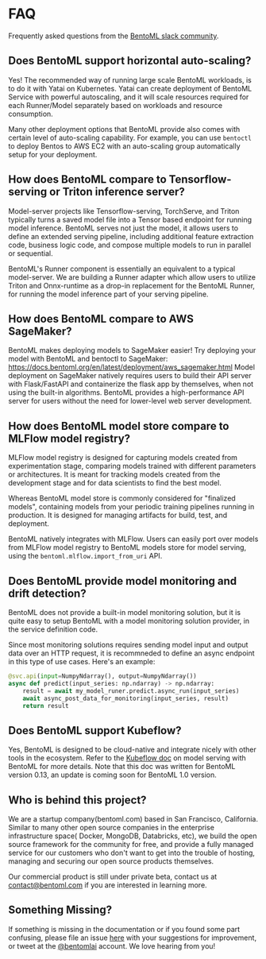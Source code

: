 FAQ
===

Frequently asked questions from the [BentoML slack community](https://l.linklyhq.com/l/ktOX).

## Does BentoML support horizontal auto-scaling?

Yes! The recommended way of running large scale BentoML workloads, is to do it with 
Yatai on Kubernetes. Yatai can create deployment of BentoML Service with powerful 
autoscaling, and it will scale resources required for each Runner/Model separately based
on workloads and resource consumption.

Many other deployment options that BentoML provide also comes with certain level of 
auto-scaling capability. For example, you can use `bentoctl` to deploy Bentos to AWS EC2
with an auto-scaling group automatically setup for your deployment.

## How does BentoML compare to Tensorflow-serving or Triton inference server?

Model-server projects like Tensorflow-serving, TorchServe, and Triton typically turns a 
saved model file into a Tensor based endpoint for running model inference. BentoML 
serves not just the model, it allows users to define an extended serving pipeline, 
including additional feature extraction code, business logic code, and compose multiple 
models to run in parallel or sequential.

BentoML's Runner component is essentially an equivalent to a typical model-server. We 
are building a Runner adapter which allow users to utilize Triton and Onnx-runtime as
a drop-in replacement for the BentoML Runner, for running the model inference part of
your serving pipeline.

## How does BentoML compare to AWS SageMaker?

BentoML makes deploying models to SageMaker easier! Try deploying your model with 
BentoML and bentoctl to SageMaker: https://docs.bentoml.org/en/latest/deployment/aws_sagemaker.html
Model deployment on SageMaker natively requires users to build their API server with 
Flask/FastAPI and containerize the flask app by themselves, when not using the built-in 
algorithms. BentoML provides a high-performance API server for users without the need 
for lower-level web server development.

## How does BentoML model store compare to MLFlow model registry?

MLFlow model registry is designed for capturing models created from experimentation 
stage, comparing models trained with different parameters or architectures. It is meant 
for tracking models created from the development stage and for data scientists to find 
the best model.

Whereas BentoML model store is commonly considered for "finalized models", containing 
models from your periodic training pipelines running in production. It is designed for 
managing artifacts for build, test, and deployment.

BentoML natively integrates with MLFlow. Users can easily port over models from MLFlow
model registry to BentoML models store for model serving, using the 
`bentoml.mlflow.import_from_uri` API.


## Does BentoML provide model monitoring and drift detection?

BentoML does not provide a built-in model monitoring solution, but it is quite easy to
setup BentoML with a model monitoring solution provider, in the service definition code.

Since most monitoring solutions requires sending model input and output data over an 
HTTP request, it is recommneded to define an async endpoint in this type of use cases.
Here's an example:

```python
@svc.api(input=NumpyNdarray(), output=NumpyNdarray())
async def predict(input_series: np.ndarray) -> np.ndarray:
    result = await my_model_runer.predict.async_run(input_series)
    await async_post_data_for_monitoring(input_series, result)
    return result
```

## Does BentoML support Kubeflow?

Yes, BentoML is designed to be cloud-native and integrate nicely with other tools in the
ecosystem. Refer to the [Kubeflow doc](https://www.kubeflow.org/docs/external-add-ons/serving/bentoml/)
on model serving with BentoML for more details. Note that this doc was written for 
BentoML version 0.13, an update is coming soon for BentoML 1.0 version.


## Who is behind this project?

We are a startup company(bentoml.com) based in San Francisco, California.
Similar to many other open source companies in the enterprise infrastructure space(
Docker, MongoDB, Databricks, etc), we build the open source framework for the community 
for free, and provide a fully managed service for our customers who don't want to
get into the trouble of hosting, managing and securing our open source products 
themselves.

Our commercial product is still under private beta, contact us at contact@bentoml.com if 
you are interested in learning more.


Something Missing?
------------------

If something is missing in the documentation or if you found some part confusing, please 
file an issue [here](https://github.com/bentoml/BentoML/issues/new/choose) with your 
suggestions for improvement, or tweet at the [@bentomlai](http://twitter.com/bentomlai)
account. We love hearing from you!

